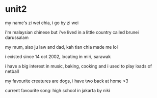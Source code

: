 # unit2

my name's zi wei chia, i go by zi wei

i'm malaysian chinese but i've lived in a little country called brunei darussalam

my mum, siao ju law and dad, kah tian chia made me lol

i existed since 14 oct 2002, locating in miri, sarawak

i have a big interest in music, baking, cooking and i used to play loads of netball

my favourite creatures are dogs, i have two back at home <3

current favourite song: high school in jakarta by niki
